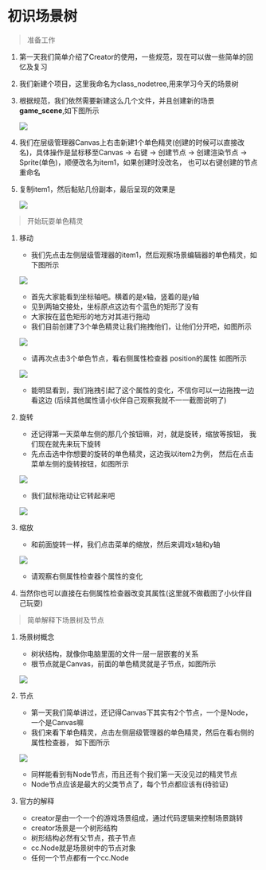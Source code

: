 # 初识场景树
> 准备工作
1. 第一天我们简单介绍了Creator的使用，一些规范，现在可以做一些简单的回忆及复习
2. 我们新建个项目，这里我命名为class_nodetree,用来学习今天的场景树
3. 根据规范，我们依然需要新建这么几个文件，并且创建新的场景**game_scene**,如下图所示

    ![](./images/准备工作.jpg)
    
4. 我们在层级管理器Canvas上右击新建1个单色精灵(创建的时候可以直接改名)，具体操作是鼠标移至Canvas -> 右键
     -> 创建节点 -> 创建渲染节点 -> Sprite(单色)，顺便改名为item1，如果创建时没改名，
     也可以右键创建的节点重命名
5. 复制item1，然后黏贴几份副本，最后呈现的效果是

    ![](./images/创建几个单色精灵.jpg)
    
> 开始玩耍单色精灵
1. 移动
    * 我们先点击左侧层级管理器的item1，然后观察场景编辑器的单色精灵，如下图所示

    ![](./images/场景编辑器中的单色精灵.jpg)   
    
    * 首先大家能看到坐标轴吧。横着的是x轴，竖着的是y轴
    * 见到两轴交接处，坐标原点这边有个蓝色的矩形了没有
    * 大家按在蓝色矩形的地方对其进行拖动
    * 我们目前创建了3个单色精灵让我们拖拽他们，让他们分开吧，如图所示
    
    ![](./images/拖拽单色节点.jpg)   
    
    * 请再次点击3个单色节点，看右侧属性检查器 position的属性 如图所示
    
    ![](./images/看拖拽后的位置属性.jpg)
    
    * 能明显看到，我们拖拽引起了这个属性的变化，不信你可以一边拖拽一边看这边
        (后续其他属性请小伙伴自己观察我就不一一截图说明了)
        
2. 旋转 
    * 还记得第一天菜单左侧的那几个按钮嘛，对，就是旋转，缩放等按钮，
        我们现在就先来玩下旋转
    * 先点击选中你想要的旋转的单色精灵，这边我以item2为例，
        然后在点击菜单左侧的旋转按钮，如图所示
    
    ![](./images/玩旋转.jpg)     
    
    * 我们鼠标拖动让它转起来吧 
    
    ![](./images/旋转显示角度.jpg)  
    
3. 缩放  
    * 和前面旋转一样，我们点击菜单的缩放，然后来调戏x轴和y轴   
    
    ![](./images/旋转缩放后的截图.jpg)  
    
    * 请观察右侧属性检查器个属性的变化
    
4. 当然你也可以直接在右侧属性检查器改变其属性(这里就不做截图了小伙伴自己玩耍)

> 简单解释下场景树及节点
1. 场景树概念
    * 树状结构，就像你电脑里面的文件一层一层嵌套的关系
    * 根节点就是Canvas，前面的单色精灵就是子节点，如图所示
    
    ![](./images/场景树结构.jpg) 
    
2. 节点
    * 第一天我们简单讲过，还记得Canvas下其实有2个节点，一个是Node，一个是Canvas嘛
    * 我们来看下单色精灵，点击左侧层级管理器的单色精灵，然后在看右侧的属性检查器，
        如下图所示
        
    ![](./images/精灵节点.jpg) 
    
    * 同样能看到有Node节点，而且还有个我们第一天没见过的精灵节点
    * Node节点应该是最大的父类节点了，每个节点都应该有(待验证)    
    
3. 官方的解释
    * creator是由一个一个的游戏场景组成，通过代码逻辑来控制场景跳转
    * creator场景是一个树形结构
    * 树形结构必然有父节点，孩子节点
    * cc.Node就是场景树中的节点对象
    * 任何一个节点都有一个cc.Node
        
    
    
    
        
    
    
     